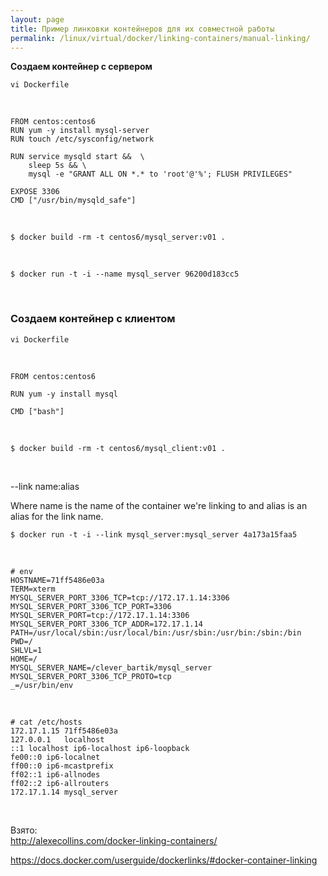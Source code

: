 ```yaml
---
layout: page
title: Пример линковки контейнеров для их совместной работы
permalink: /linux/virtual/docker/linking-containers/manual-linking/
---
```



<strong>Создаем контейнер с сервером</strong>

    vi Dockerfile

<br/>

    FROM centos:centos6
    RUN yum -y install mysql-server
    RUN touch /etc/sysconfig/network

    RUN service mysqld start &&  \
     	sleep 5s && \
    	mysql -e "GRANT ALL ON *.* to 'root'@'%'; FLUSH PRIVILEGES"

    EXPOSE 3306
    CMD ["/usr/bin/mysqld_safe"]


<br/>

    $ docker build -rm -t centos6/mysql_server:v01 .

<br/>

    $ docker run -t -i --name mysql_server 96200d183cc5


<br/>

### Создаем контейнер с клиентом


    vi Dockerfile


<br/>

    FROM centos:centos6

    RUN yum -y install mysql

    CMD ["bash"]

<br/>

    $ docker build -rm -t centos6/mysql_client:v01 .

<br/>


--link name:alias

Where name is the name of the container we're linking to and alias is an alias for the link name.


    $ docker run -t -i --link mysql_server:mysql_server 4a173a15faa5


<br/>

    # env
    HOSTNAME=71ff5486e03a
    TERM=xterm
    MYSQL_SERVER_PORT_3306_TCP=tcp://172.17.1.14:3306
    MYSQL_SERVER_PORT_3306_TCP_PORT=3306
    MYSQL_SERVER_PORT=tcp://172.17.1.14:3306
    MYSQL_SERVER_PORT_3306_TCP_ADDR=172.17.1.14
    PATH=/usr/local/sbin:/usr/local/bin:/usr/sbin:/usr/bin:/sbin:/bin
    PWD=/
    SHLVL=1
    HOME=/
    MYSQL_SERVER_NAME=/clever_bartik/mysql_server
    MYSQL_SERVER_PORT_3306_TCP_PROTO=tcp
    _=/usr/bin/env

<br/>

    # cat /etc/hosts
    172.17.1.15	71ff5486e03a
    127.0.0.1	localhost
    ::1	localhost ip6-localhost ip6-loopback
    fe00::0	ip6-localnet
    ff00::0	ip6-mcastprefix
    ff02::1	ip6-allnodes
    ff02::2	ip6-allrouters
    172.17.1.14	mysql_server


<br/>


Взято:  
http://alexecollins.com/docker-linking-containers/


https://docs.docker.com/userguide/dockerlinks/#docker-container-linking

